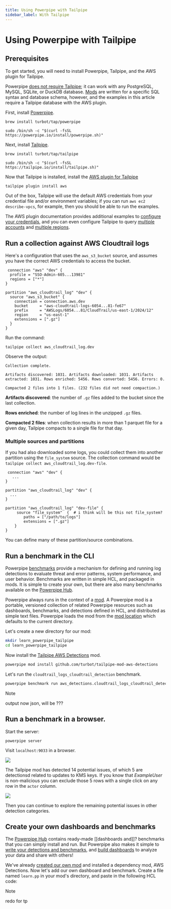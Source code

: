 ```yaml
---
title: Using Powerpipe with Tailpipe
sidebar_label: With Tailpipe
---
```


#  Using Powerpipe with Tailpipe

## Prerequisites

To get started, you will need to install Powerpipe, Tailpipe, and the AWS plugin for Tailpipe.

Powerpipe [does not require Tailpipe](/docs/run#selecting-a-database); it can work with any PostgreSQL, MySQL, SQLite, or DuckDB database. [Mods](/docs/build) are written for a specific SQL syntax and database schema, however, and the examples in this article require a Tailpipe database with the AWS plugin.  


First, install [Powerpipe](https://powerpipe.io/downloads).  

```bash+macos
brew install turbot/tap/powerpipe
```

```bash+linux 
sudo /bin/sh -c "$(curl -fsSL https://powerpipe.io/install/powerpipe.sh)"
```

Next, install [Tailpipe](https://tailpipe.io/downloads). 

```bash+macos
brew install turbot/tap/tailpipe
```

```bash+linux
sudo /bin/sh -c "$(curl -fsSL https://tailpipe.io/install/tailpipe.sh)"
```

Now that Tailpipe is installed, install the [AWS plugin for Tailpipe](https://hub.tailpipe.io/plugins/turbot/aws)

```bash
tailpipe plugin install aws
```

Out of the box, Tailpipe will use the default AWS credentials from your credential file and/or environment variables; if you can run `aws ec2 describe-vpcs`, for example, then you should be able to run the examples. 

The AWS plugin documentation provides additional examples to [configure your credentials](https://hub.tailpipe.io/plugins/turbot/aws#configuring-aws-credentials), and you can even configure Tailpipe to query [multiple accounts](https://tailpipe.io/docs#:~:text=tailpipe%20to%20query-,multiple%20accounts,-and%20multiple%20regions) and [multiple regions](https://tailpipe.io/docs#:~:text=multiple%20accounts%20and-,multiple%20regions).


## Run a collection against AWS Cloudtrail logs

Here's a configuration that uses the `aws_s3_bucket` source, and assumes you have the correct AWS credentials to access the bucket.

```
 connection "aws" "dev" {
  profile = "SSO-Admin-605...13981"
  regions = ["*"]
}

partition "aws_cloudtrail_log" "dev" {
  source "aws_s3_bucket" {
    connection = connection.aws.dev
    bucket     = "aws-cloudtrail-logs-6054...81-fe67"
    prefix     = "AWSLogs/6054...81/CloudTrail/us-east-1/2024/12"
    region     = "us-east-1"
    extensions = [".gz"]
  }
}
```

Run the command:

```
tailpipe collect aws_cloudtrail_log.dev
```

Observe the output:

```
Collection complete.

Artifacts discovered: 1031. Artifacts downloaded: 1031. Artifacts extracted: 1031. Rows enriched: 5456. Rows converted: 5456. Errors: 0.

Compacted 2 files into 1 files. (232 files did not need compaction.)
```

**Artifacts discovered**: the number of `.gz` files added to the bucket since the last collection.

**Rows enriched**: the number of log lines in the unzipped `.gz` files.

**Compacted 2 files**: when collection results in more than 1 parquet file for a given day, Tailpipe compacts to a single file for that day.

### Multiple sources and partitions

If you had also downloaded some logs, you could collect them into another partition using the `file_system` source. The collection command would be `tailpipe collect aws_cloudtrail_log.dev-file`.

```
 connection "aws" "dev" {
   ...
}

partition "aws_cloudtrail_log" "dev" {
  ...
}

partition "aws_cloudtrail_log" "dev-file" {
     source "file_system"  {  # i think will be this not file_system?
        paths = ["/path/to/logs"]
        extensions = [".gz"]
    }
}
```

 You can define many of these partition/source combinations.


## Run a benchmark in the CLI


Powerpipe [benchmarks](/docs/run/benchmarks) provide a mechanism for defining and running log detections to evaluate threat and error patterns, system performance, and user behavior. Benchmarks are written in simple HCL, and packaged in mods.  It is simple to create your own, but there are also many benchmarks available on the [Powerpipe Hub](https://hub.powerpipe.io/). 

Powerpipe always runs in the context of a [mod](/docs/build/).  A Powerpipe mod is a portable, versioned collection of related Powerpipe resources such as dashboards, benchmarks, and detections defined in HCL, and distributed as simple text files.  Powerpipe loads the mod from the [mod location](/docs/run#mod-location) which defaults to the current directory.

Let's create a new directory for our mod:

```bash
mkdir learn_powerpipe_tailpipe
cd learn_powerpipe_tailpipe
```

Now install the [Tailpipe AWS Detections](https://hub.tailpipe.io/mods/turbot/tailpipe-mod-aws_detections) mod.

```bash
powerpipe mod install github.com/turbot/tailpipe-mod-aws-detections
```

Let's run the `cloudtrail_logs_cloudtrail_detection` benchmark.
```bash
powerpipe benchmark run aws_detections.cloudtrail_logs_cloudtrail_detection
```

>[!NOTE]
> output now json, will be ???

## Run a benchmark in a browser.

Start the server:
```
powerpipe server
```

Visit `localhost:9033` in a browser. 

![](/images/docs/learn/tailpipe-benchmark-detect-kms-key-updated.png)

The Tailpipe mod has detected 14 potential issues, of which 5 are detectionsd related to updates to KMS keys. If you know that *ExampleUser* is non-malicious you can exclude those 5 rows with a single click on any row in the `actor` column. 

![](/images/docs/learn/tailpipe-benchmark-detect-kms-key-updated-2.png)

Then you can continue to explore the remaining potential issues in other detection categories.

## Create your own dashboards and benchmarks

The [Powerpipe Hub](https://hub.powerpipe.io/) contains ready-made [[dashboards and]]? benchmarks that you can simply install and run. But Powerpipe also makes it simple to [write your detections and benchmarks](/docs/build/writing-detections), and [build dashboards](/docs/build/writing-dashboards) to analyze your data and share with others! 

We've already [created our own mod](/docs/build/create-mod) and installed a dependency mod, AWS Detections.  Now let's add our own dashboard and benchmark.  Create a file named `learn.pp` in your mod's directory, and paste in the following HCL code:

>[!NOTE]
> redo for tp


